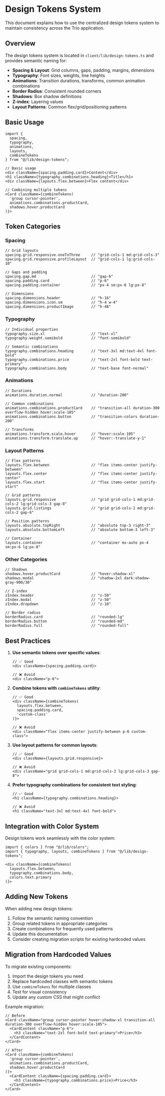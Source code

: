 # Design Tokens System

This document explains how to use the centralized design tokens system to maintain consistency across the Trio application.

## Overview

The design tokens system is located in `client/lib/design-tokens.ts` and provides semantic naming for:

- **Spacing & Layout**: Grid columns, gaps, padding, margins, dimensions
- **Typography**: Font sizes, weights, line heights
- **Animations**: Transition durations, transforms, common animation combinations
- **Border Radius**: Consistent rounded corners
- **Shadows**: Box shadow definitions
- **Z-index**: Layering values
- **Layout Patterns**: Common flex/grid/positioning patterns

## Basic Usage

```tsx
import { 
  spacing, 
  typography, 
  animations, 
  layouts, 
  combineTokens 
} from "@/lib/design-tokens";

// Basic usage
<div className={spacing.padding.card}>Content</div>
<h1 className={typography.combinations.heading}>Title</h1>
<div className={layouts.flex.between}>Flex content</div>

// Combining multiple tokens
<Card className={combineTokens(
  'group cursor-pointer',
  animations.combinations.productCard,
  shadows.hover.productCard
)}>
```

## Token Categories

### Spacing

```tsx
// Grid layouts
spacing.grid.responsive.oneToThree     // "grid-cols-1 md:grid-cols-3"
spacing.grid.responsive.profileLayout  // "grid-cols-1 lg:grid-cols-10"

// Gaps and padding
spacing.gap.md                         // "gap-6"
spacing.padding.card                   // "p-6"
spacing.padding.container              // "px-4 sm:px-6 lg:px-8"

// Dimensions
spacing.dimensions.header              // "h-16"
spacing.dimensions.icon.sm             // "h-4 w-4"
spacing.dimensions.productImage        // "h-48"
```

### Typography

```tsx
// Individual properties
typography.size.xl                     // "text-xl"
typography.weight.semibold             // "font-semibold"

// Semantic combinations
typography.combinations.heading        // "text-3xl md:text-4xl font-bold"
typography.combinations.price          // "text-2xl font-bold text-primary"
typography.combinations.body           // "text-base font-normal"
```

### Animations

```tsx
// Durations
animations.duration.normal             // "duration-200"

// Common combinations
animations.combinations.productCard    // "transition-all duration-300 overflow-hidden hover:scale-105"
animations.combinations.button         // "transition-colors duration-200"

// Transforms
animations.transform.scale.hover       // "hover:scale-105"
animations.transform.translate.up      // "hover:-translate-y-1"
```

### Layout Patterns

```tsx
// Flex patterns
layouts.flex.between                   // "flex items-center justify-between"
layouts.flex.center                    // "flex items-center justify-center"
layouts.flex.start                     // "flex items-center justify-start"

// Grid patterns
layouts.grid.responsive                // "grid grid-cols-1 md:grid-cols-2 lg:grid-cols-3 gap-8"
layouts.grid.listings                  // "grid grid-cols-1 md:grid-cols-2 gap-6"

// Position patterns
layouts.absolute.topRight              // "absolute top-3 right-3"
layouts.absolute.bottomLeft            // "absolute bottom-3 left-3"

// Container
layouts.container                      // "container mx-auto px-4 sm:px-6 lg:px-8"
```

### Other Categories

```tsx
// Shadows
shadows.hover.productCard              // "hover:shadow-xl"
shadows.modal                          // "shadow-2xl dark:shadow-gray-900/30"

// Z-index
zIndex.header                          // "z-50"
zIndex.modal                           // "z-50"
zIndex.dropdown                        // "z-10"

// Border radius
borderRadius.card                      // "rounded-lg"
borderRadius.button                    // "rounded-md"
borderRadius.full                      // "rounded-full"
```

## Best Practices

1. **Use semantic tokens over specific values**:
   ```tsx
   // ✅ Good
   <div className={spacing.padding.card}>
   
   // ❌ Avoid
   <div className="p-6">
   ```

2. **Combine tokens with `combineTokens` utility**:
   ```tsx
   // ✅ Good
   <div className={combineTokens(
     layouts.flex.between,
     spacing.padding.card,
     'custom-class'
   )}>
   
   // ❌ Avoid
   <div className="flex items-center justify-between p-6 custom-class">
   ```

3. **Use layout patterns for common layouts**:
   ```tsx
   // ✅ Good
   <div className={layouts.grid.responsive}>
   
   // ❌ Avoid
   <div className="grid grid-cols-1 md:grid-cols-2 lg:grid-cols-3 gap-8">
   ```

4. **Prefer typography combinations for consistent text styling**:
   ```tsx
   // ✅ Good
   <h1 className={typography.combinations.heading}>
   
   // ❌ Avoid
   <h1 className="text-3xl md:text-4xl font-bold">
   ```

## Integration with Color System

Design tokens work seamlessly with the color system:

```tsx
import { colors } from "@/lib/colors";
import { typography, layouts, combineTokens } from "@/lib/design-tokens";

<div className={combineTokens(
  layouts.flex.between,
  typography.combinations.body,
  colors.text.primary
)}>
```

## Adding New Tokens

When adding new design tokens:

1. Follow the semantic naming convention
2. Group related tokens in appropriate categories
3. Create combinations for frequently used patterns
4. Update this documentation
5. Consider creating migration scripts for existing hardcoded values

## Migration from Hardcoded Values

To migrate existing components:

1. Import the design tokens you need
2. Replace hardcoded classes with semantic tokens
3. Use `combineTokens` for multiple classes
4. Test for visual consistency
5. Update any custom CSS that might conflict

Example migration:

```tsx
// Before
<Card className="group cursor-pointer hover:shadow-xl transition-all duration-300 overflow-hidden hover:scale-105">
  <CardContent className="p-6">
    <h3 className="text-2xl font-bold text-primary">Price</h3>
  </CardContent>
</Card>

// After
<Card className={combineTokens(
  'group cursor-pointer',
  animations.combinations.productCard,
  shadows.hover.productCard
)}>
  <CardContent className={spacing.padding.card}>
    <h3 className={typography.combinations.price}>Price</h3>
  </CardContent>
</Card>
```
